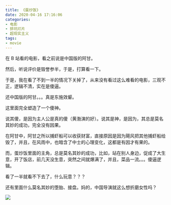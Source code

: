 ```yaml
---
title: 《蛋炒饭》
date: 2020-04-16 17:16:06
categories:
- 电影
- 排坑烂片
- 超现实主义
tags:
- movie
---
```

在 B 站看的电影，看之前说是中国版的阿甘。

然后，听说评价是毁誉参半，于是，打算看一下。

<!-- more -->

于是，我在看了不到一半的情况下关掉了，从来没有看过这么难看的电影，三观不正，逻辑不清，实在是傻逼。

还中国版的阿甘。。。真是东施效颦。

这里面完全塑造了一个傻神。

说其傻，是因为主人公是真的傻（黄渤演的好）。说其是神，是因为，其总是莫名其妙的成功，完全没有因果。

在阿甘中，阿甘之所以捕虾船可以收获财富，直接原因是因为飓风把其他捕虾船给毁了，并且，在风雨中，也暗含了中士的心理变化，这都是有因才有果的。

而，蛋炒饭里面的主角，总是莫名其妙的成功，比如，站在别人身边，促成了大生意，开了饭店，前几天没生意，突然之间就爆满了，并且，菜品一流。。。傻逼逻辑。

看了一半就看不下去了，什么玩意？？？

还有里面什么莫名其妙的堕胎、接盘。妈的，中国导演就这么想折磨女性吗？

![](/images/movie/30.png)
